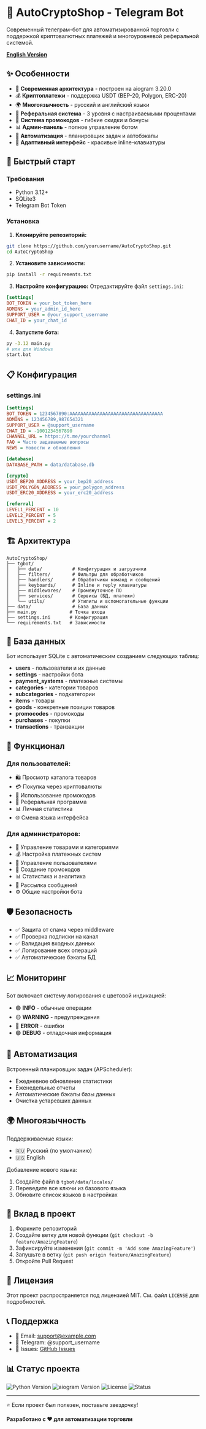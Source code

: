 # 🛒 AutoCryptoShop - Telegram Bot

Современный телеграм-бот для автоматизированной торговли с поддержкой криптовалютных платежей и многоуровневой реферальной системой.

**[English Version](README_EN.md)**

## ✨ Особенности

- 🤖 **Современная архитектура** - построен на aiogram 3.20.0
- 💰 **Криптоплатежи** - поддержка USDT (BEP-20, Polygon, ERC-20)
- 🌍 **Многоязычность** - русский и английский языки
- 👥 **Реферальная система** - 3 уровня с настраиваемыми процентами
- 🎫 **Система промокодов** - гибкие скидки и бонусы
- 📊 **Админ-панель** - полное управление ботом
- 🔄 **Автоматизация** - планировщик задач и автобэкапы
- 📱 **Адаптивный интерфейс** - красивые inline-клавиатуры

## 🚀 Быстрый старт

### Требования

- Python 3.12+
- SQLite3
- Telegram Bot Token

### Установка

1. **Клонируйте репозиторий:**
```bash
git clone https://github.com/yourusername/AutoCryptoShop.git
cd AutoCryptoShop
```

2. **Установите зависимости:**
```bash
pip install -r requirements.txt
```

3. **Настройте конфигурацию:**
Отредактируйте файл `settings.ini`:
```ini
[settings]
BOT_TOKEN = your_bot_token_here
ADMINS = your_admin_id_here
SUPPORT_USER = @your_support_username
CHAT_ID = your_chat_id
```

4. **Запустите бота:**
```bash
py -3.12 main.py
# или для Windows
start.bat
```

## 📋 Конфигурация

### settings.ini
```ini
[settings]
BOT_TOKEN = 1234567890:AAAAAAAAAAAAAAAAAAAAAAAAAAAAAAAAAA
ADMINS = 123456789,987654321
SUPPORT_USER = @support_username
CHAT_ID = -1001234567890
CHANNEL_URL = https://t.me/yourchannel
FAQ = Часто задаваемые вопросы
NEWS = Новости и обновления

[database]
DATABASE_PATH = data/database.db

[crypto]
USDT_BEP20_ADDRESS = your_bep20_address
USDT_POLYGON_ADDRESS = your_polygon_address  
USDT_ERC20_ADDRESS = your_erc20_address

[referral]
LEVEL1_PERCENT = 10
LEVEL2_PERCENT = 5
LEVEL3_PERCENT = 2
```

## 🏗️ Архитектура

```
AutoCryptoShop/
├── tgbot/
│   ├── data/           # Конфигурация и загрузчики
│   ├── filters/        # Фильтры для обработчиков
│   ├── handlers/       # Обработчики команд и сообщений
│   ├── keyboards/      # Inline и reply клавиатуры
│   ├── middlewares/    # Промежуточное ПО
│   ├── services/       # Сервисы (БД, платежи)
│   └── utils/          # Утилиты и вспомогательные функции
├── data/               # База данных
├── main.py            # Точка входа
├── settings.ini       # Конфигурация
└── requirements.txt   # Зависимости
```

## 💾 База данных

Бот использует SQLite с автоматическим созданием следующих таблиц:

- **users** - пользователи и их данные
- **settings** - настройки бота
- **payment_systems** - платежные системы
- **categories** - категории товаров
- **subcategories** - подкатегории
- **items** - товары
- **goods** - конкретные позиции товаров
- **promocodes** - промокоды
- **purchases** - покупки
- **transactions** - транзакции

## 🔧 Функционал

### Для пользователей:
- 🛍️ Просмотр каталога товаров
- 💳 Покупка через криптовалюты
- 🎁 Использование промокодов
- 👥 Реферальная программа
- 📊 Личная статистика
- 🌐 Смена языка интерфейса

### Для администраторов:
- 📝 Управление товарами и категориями
- 💰 Настройка платежных систем
- 👤 Управление пользователями
- 🎫 Создание промокодов
- 📊 Статистика и аналитика
- 📢 Рассылка сообщений
- ⚙️ Общие настройки бота

## 🛡️ Безопасность

- ✅ Защита от спама через middleware
- ✅ Проверка подписки на канал
- ✅ Валидация входных данных
- ✅ Логирование всех операций
- ✅ Автоматические бэкапы БД

## 📈 Мониторинг

Бот включает систему логирования с цветовой индикацией:
- 🟢 **INFO** - обычные операции
- 🟡 **WARNING** - предупреждения
- 🔴 **ERROR** - ошибки
- 🟣 **DEBUG** - отладочная информация

## 🔄 Автоматизация

Встроенный планировщик задач (APScheduler):
- Ежедневное обновление статистики
- Еженедельные отчеты
- Автоматические бэкапы базы данных
- Очистка устаревших данных

## 🌍 Многоязычность

Поддерживаемые языки:
- 🇷🇺 Русский (по умолчанию)
- 🇺🇸 English

Добавление нового языка:
1. Создайте файл в `tgbot/data/locales/`
2. Переведите все ключи из базового языка
3. Обновите список языков в настройках

## 🤝 Вклад в проект

1. Форкните репозиторий
2. Создайте ветку для новой функции (`git checkout -b feature/AmazingFeature`)
3. Зафиксируйте изменения (`git commit -m 'Add some AmazingFeature'`)
4. Запушьте в ветку (`git push origin feature/AmazingFeature`)
5. Откройте Pull Request

## 📝 Лицензия

Этот проект распространяется под лицензией MIT. См. файл `LICENSE` для подробностей.

## 📞 Поддержка

- 📧 Email: support@example.com
- 💬 Telegram: @support_username
- 🐛 Issues: [GitHub Issues](https://github.com/yourusername/AutoCryptoShop/issues)

## 📊 Статус проекта

![Python Version](https://img.shields.io/badge/python-3.12+-blue.svg)
![aiogram Version](https://img.shields.io/badge/aiogram-3.20.0-green.svg)
![License](https://img.shields.io/badge/license-MIT-orange.svg)
![Status](https://img.shields.io/badge/status-active-success.svg)

---

⭐ Если проект был полезен, поставьте звездочку!

**Разработано с ❤️ для автоматизации торговли** 